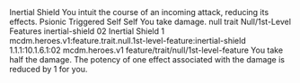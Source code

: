 <ability>
  <name>Inertial Shield</name>
  <flavor>You intuit the course of an incoming attack, reducing its effects.</flavor>
  <keywords>
    <keyword>Psionic</keyword>
  </keywords>
  <type>Triggered</type>
  <distance>Self</distance>
  <target>Self</target>
  <trigger>You take damage.</trigger>
  <metadata>
    <class>null</class>
    <feature_type>trait</feature_type>
    <file_dpath>Null/1st-Level Features</file_dpath>
    <item_id>inertial-shield</item_id>
    <item_index>02</item_index>
    <item_name>Inertial Shield</item_name>
    <level>1</level>
    <scc>mcdm.heroes.v1:feature.trait.null.1st-level-feature:inertial-shield</scc>
    <scdc>1.1.1:10.1.6.1:02</scdc>
    <source>mcdm.heroes.v1</source>
    <type>feature/trait/null/1st-level-feature</type>
  </metadata>
  <effects>
    <effect type="mundane">You take half the damage.</effect>
    <effect type="mundane" cost="Spend 1 Discipline">The potency of one effect associated with the damage is reduced by 1 for you.</effect>
  </effects>
</ability>

